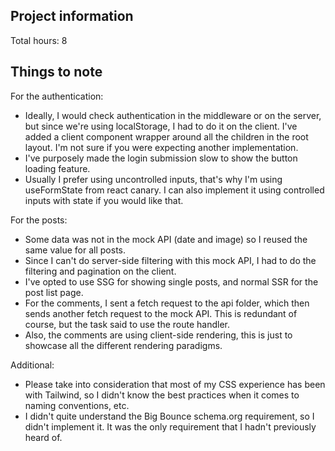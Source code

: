 ## Project information

Total hours: 8

## Things to note

For the authentication:

- Ideally, I would check authentication in the middleware or on the server, but since we're using localStorage, I had to do it on the client. I've added a client component wrapper around all the children in the root layout. I'm not sure if you were expecting another implementation.
- I've purposely made the login submission slow to show the button loading feature.
- Usually I prefer using uncontrolled inputs, that's why I'm using useFormState from react canary. I can also implement it using controlled inputs with state if you would like that.

For the posts:

- Some data was not in the mock API (date and image) so I reused the same value for all posts.
- Since I can't do server-side filtering with this mock API, I had to do the filtering and pagination on the client.
- I've opted to use SSG for showing single posts, and normal SSR for the post list page.
- For the comments, I sent a fetch request to the api folder, which then sends another fetch request to the mock API. This is redundant of course, but the task said to use the route handler.
- Also, the comments are using client-side rendering, this is just to showcase all the different rendering paradigms.

Additional:

- Please take into consideration that most of my CSS experience has been with Tailwind, so I didn't know the best practices when it comes to naming conventions, etc.
- I didn't quite understand the Big Bounce schema.org requirement, so I didn't implement it. It was the only requirement that I hadn't previously heard of.
